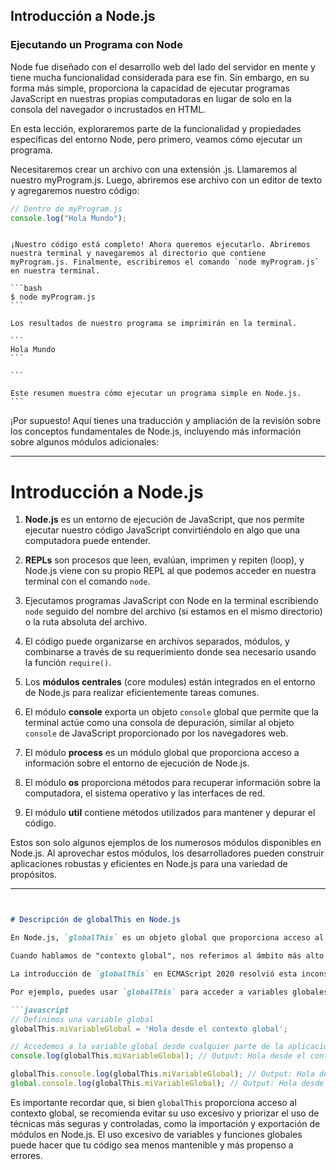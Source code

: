 ## Introducción a Node.js

### Ejecutando un Programa con Node

Node fue diseñado con el desarrollo web del lado del servidor en mente y tiene mucha funcionalidad considerada para ese fin. Sin embargo, en su forma más simple, proporciona la capacidad de ejecutar programas JavaScript en nuestras propias computadoras en lugar de solo en la consola del navegador o incrustados en HTML.

En esta lección, exploraremos parte de la funcionalidad y propiedades específicas del entorno Node, pero primero, veamos cómo ejecutar un programa.

Necesitaremos crear un archivo con una extensión .js. Llamaremos al nuestro myProgram.js. Luego, abriremos ese archivo con un editor de texto y agregaremos nuestro código:

```javascript
// Dentro de myProgram.js
console.log("Hola Mundo");
```

````

¡Nuestro código está completo! Ahora queremos ejecutarlo. Abriremos nuestra terminal y navegaremos al directorio que contiene myProgram.js. Finalmente, escribiremos el comando `node myProgram.js` en nuestra terminal.

```bash
$ node myProgram.js
```

Los resultados de nuestro programa se imprimirán en la terminal.

```
Hola Mundo
```

```

Este resumen muestra cómo ejecutar un programa simple en Node.js.
```
````


¡Por supuesto! Aquí tienes una traducción y ampliación de la revisión sobre los conceptos fundamentales de Node.js, incluyendo más información sobre algunos módulos adicionales:

---

# Introducción a Node.js




1. **Node.js** es un entorno de ejecución de JavaScript, que nos permite ejecutar nuestro código JavaScript convirtiéndolo en algo que una computadora puede entender.

2. **REPLs** son procesos que leen, evalúan, imprimen y repiten (loop), y Node.js viene con su propio REPL al que podemos acceder en nuestra terminal con el comando `node`.

3. Ejecutamos programas JavaScript con Node en la terminal escribiendo `node` seguido del nombre del archivo (si estamos en el mismo directorio) o la ruta absoluta del archivo.

4. El código puede organizarse en archivos separados, módulos, y combinarse a través de su requerimiento donde sea necesario usando la función `require()`.

5. Los **módulos centrales** (core modules) están integrados en el entorno de Node.js para realizar eficientemente tareas comunes.

6. El módulo **console** exporta un objeto `console` global que permite que la terminal actúe como una consola de depuración, similar al objeto `console` de JavaScript proporcionado por los navegadores web.

7. El módulo **process** es un módulo global que proporciona acceso a información sobre el entorno de ejecución de Node.js.

8. El módulo **os** proporciona métodos para recuperar información sobre la computadora, el sistema operativo y las interfaces de red.

9. El módulo **util** contiene métodos utilizados para mantener y depurar el código.


Estos son solo algunos ejemplos de los numerosos módulos disponibles en Node.js. Al aprovechar estos módulos, los desarrolladores pueden construir aplicaciones robustas y eficientes en Node.js para una variedad de propósitos.

---

```markdown


# Descripción de globalThis en Node.js

En Node.js, `globalThis` es un objeto global que proporciona acceso al contexto global en todas partes de tu aplicación. Este objeto se introdujo en el estándar ECMAScript 2020 y está disponible tanto en navegadores web como en entornos de Node.js.

Cuando hablamos de "contexto global", nos referimos al ámbito más alto en el que se ejecuta tu código. En Node.js, este contexto global es representado por el objeto `global`. Antes de la introducción de `globalThis`, acceder al contexto global en entornos distintos a los navegadores era un poco inconsistente, ya que cada entorno tenía su propia forma de acceder a este contexto global.

La introducción de `globalThis` en ECMAScript 2020 resolvió esta inconsistencia al proporcionar una forma estándar y consistente de acceder al contexto global, tanto en navegadores como en Node.js. Esto significa que puedes usar `globalThis` para acceder a las propiedades y métodos globales desde cualquier parte de tu aplicación Node.js, sin importar dónde se esté ejecutando el código.

Por ejemplo, puedes usar `globalThis` para acceder a variables globales definidas en tu aplicación o para acceder a funciones globales como `setTimeout` o `setInterval`. Aquí te muestro un ejemplo básico:

```javascript
// Definimos una variable global
globalThis.miVariableGlobal = 'Hola desde el contexto global';

// Accedemos a la variable global desde cualquier parte de la aplicación
console.log(globalThis.miVariableGlobal); // Output: Hola desde el contexto global

globalThis.console.log(globalThis.miVariableGlobal); // Output: Hola desde el contexto global
global.console.log(globalThis.miVariableGlobal); // Output: Hola desde el contexto global

```

Es importante recordar que, si bien `globalThis` proporciona acceso al contexto global, se recomienda evitar su uso excesivo y priorizar el uso de técnicas más seguras y controladas, como la importación y exportación de módulos en Node.js. El uso excesivo de variables y funciones globales puede hacer que tu código sea menos mantenible y más propenso a errores.
```

